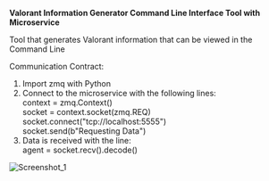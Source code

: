 **Valorant Information Generator Command Line Interface Tool with Microservice**

Tool that generates Valorant information that can be viewed in the Command Line


Communication Contract:
  1) Import zmq with Python
  2) Connect to the microservice with the following lines: <br>
             context = zmq.Context() <br>
             socket = context.socket(zmq.REQ) <br>
             socket.connect("tcp://localhost:5555") <br>
             socket.send(b"Requesting Data") <br>
  4) Data is received with the line: <br>
             agent = socket.recv().decode() <br>

             
![Screenshot_1](https://github.com/trankenny4/SWE1/assets/4711799/64d3a40b-972f-4c74-8b36-328af219c7f4)
